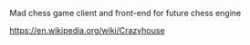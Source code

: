 Mad chess game client and front-end for future chess engine

https://en.wikipedia.org/wiki/Crazyhouse
